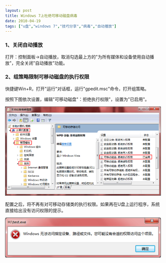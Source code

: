 ```yaml
---
layout: post
title: Windows 7上杜绝可移动磁盘病毒
date: 2010-04-19
tags: ["u盘","windows 7","技巧分享","病毒","自动播放"]
---
```


### 1、关闭自动播放

打开：控制面板→自动播放，取消勾选最上方的"为所有媒体和设备使用自动播放"，完全关闭"自动播放"功能。

### 2、组策略限制可移动磁盘的执行权限

快捷键Win+R，打开"运行"对话框，运行"gpedit.msc"命令，打开组策略。

按照下图依次设置，编辑"可移动磁盘"：拒绝执行权限"，设置为"已启用"。

<!--more-->

![](img/2010/041901.gif)

配置之后，将不再有对可移动存储类的执行权限。如果再在U盘上运行程序，系统直接给出没有访问权限的提示。

![](img/2010/041902.gif)
